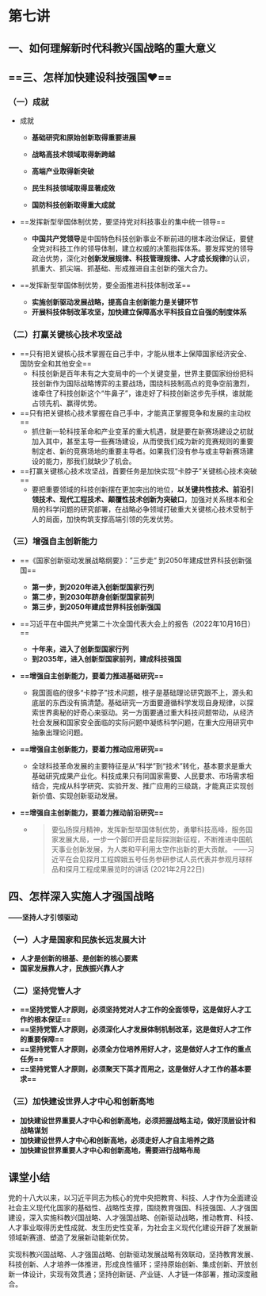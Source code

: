 # 第七讲



## 一、如何理解新时代科教兴国战略的重大意义



## ==三、怎样加快建设科技强国❤️==

### （一）成就

- 成就

  - **基础研究和原始创新取得重要进展**
  - **战略高技术领域取得新跨越**

  - **高端产业取得新突破**

  - **民生科技领域取得显著成效**

  - **国防科技创新取得重大成就**

- ==发挥新型举国体制优势，要坚持党对科技事业的集中统一领导==
  - **中国共产党领导**是中国特色科技创新事业不断前进的根本政治保证，要健全党对科技工作的领导体制，建立权威的决策指挥体系。要发挥党的领导政治优势，深化对**创新发展规律、科技管理规律、人才成长规律**的认识，抓重大、抓尖端、抓基础、形成推进自主创新的强大合力。
- ==发挥新型举国体制优势，要全面推进科技体制改革==
  - **实施创新驱动发展战略，提高自主创新能力是关键环节**
  - **开展科技体制改革攻坚，加快建立保障高水平科技自立自强的制度体系**

### （二）打赢关键核心技术攻坚战

- ==只有把关键核心技术掌握在自己手中，才能从根本上保障国家经济安全、国防安全和其他安全==
  - 科技创新是百年未有之大变局中的一个关键变量，世界主要国家纷纷把科技创新作为国际战略博弈的主要战场，围绕科技制高点的竞争空前激烈，谁牵住了科技创新这个“牛鼻子”，谁走好了科技创新这步先手棋，谁就能占领先机、赢得优势。
- ==只有把关键核心技术掌握在自己手中，才能真正掌握竞争和发展的主动权==
  - 抓住新一轮科技革命和产业变革的重大机遇，就是要在新赛场建设之初就加入其中，甚至主导一些赛场建设，从而使我们成为新的竞赛规则的重要制定者、新的竞赛场地的重要主导者。如果我们没有参与或主导新赛场建设的能力，那我们就缺少了机会。
- ==打赢关键核心技术攻坚战，首要任务是加快实现“卡脖子”关键核心技术突破==
  - 要把重要领域的科技创新摆在更加突出的地位，**以关键共性技术、前沿引领技术、现代工程技术、颠覆性技术创新为突破口**，加强对关系根本和全局的科学问题的研究部署，在战略必争领域打破重大关键核心技术受制于人的局面，加快构筑支撑高端引领的先发优势。

### （三）增强自主创新能力

- ==《国家创新驱动发展战略纲要》：”三步走“  到2050年建成世界科技创新强国==

  - **第一步，到2020年进入创新型国家行列**
  - **第二步，到2030年跻身创新型国家前列**
  - **第三步，到2050年建成世界科技创新强国**

- ==习近平在中国共产党第二十次全国代表大会上的报告（2022年10月16日）==

  - **十年来，进入了创新型国家行列**
  - **到2035年，进入创新型国家前列，建成科技强国**

- **==增强自主创新能力，要着力推进基础研究==**

  - 我国面临的很多“卡脖子”技术问题，根子是基础理论研究跟不上，源头和底层的东西没有搞清楚。基础研究一方面要遵循科学发现自身规律，以探索世界奥秘的好奇心来驱动。另一方面要通过重大科技问题带动，从经济社会发展和国家安全面临的实际问题中凝练科学问题，在重大应用研究中抽象出理论问题。

- **==增强自主创新能力，要着力推动应用研究==**

  - 全球科技革命发展的主要特征是从“科学”到“技术”转化，基本要求是重大基础研究成果产业化。科技成果只有同国家需要、人民要求、市场需求相结合，完成从科学研究、实验开发、推广应用的三级跳，才能真正实现创新价值、实现创新驱动发展。

- **==增强自主创新能力，要着力推动前沿研究==**

  - > ​		要弘扬探月精神，发挥新型举国体制优势，勇攀科技高峰，服务国家发展大局，一步一个脚印开启星际探测新征程，不断推进中国航天事业创新发展，为人类和平利用太空作出新的更大贡献。
    > ——习近平在会见探月工程嫦娥五号任务参研参试人员代表并参观月球样品和探月工程成果展览时的讲话
    > (2021年2月22日)



## 四、怎样深入实施人才强国战略

**——坚持人才引领驱动**

### （一）人才是国家和民族长远发展大计

- **人才是创新的根基、是创新的核心要素**
- **国家发展靠人才，民族振兴靠人才**

### （二）坚持党管人才

- **==坚持党管人才原则，必须坚持党对人才工作的全面领导，这是做好人才工作的根本保证==**
- **==坚持党管人才原则，必须深化人才发展体制机制改革，这是做好人才工作的重要保障==**
- **==坚持党管人才原则，必须全方位培养用好人才，这是做好人才工作的重点任务==**
- **==坚持党管人才原则，必须聚天下英才而用之，这是做好人才工作的基本要求==**

### （三）加快建设世界人才中心和创新高地

- **加快建设世界重要人才中心和创新高地，必须把握战略主动，做好顶层设计和战略谋划**
- **加快建设世界人才中心和创新高地，必须走好人才自主培养之路**
- **加快建设世界重要人才中心和创新高地，需要进行战略布局**



## 课堂小结

​		党的十八大以来，以习近平同志为核心的党中央把教育、科技、人才作为全面建设社会主义现代化国家的基础性、战略性支撑，围绕教育强国、科技强国、人才强国建设，深入实施科教兴国战略、人才强国战略、创新驱动战略，推动教育、科技、人才事业取得历史性成就、发生历史性变革，为社会主义现代化建设开辟了发展新领域新赛道、塑造了发展新动能新优势。

​		实现科教兴国战略、人才强国战略、创新驱动发展战略有效联动，坚持教育发展、科技创新、人才培养一体推进，形成良性循环；坚持原始创新、集成创新、开放创新一体设计，实现有效贯通；坚持创新链、产业链、人才链一体部署，推动深度融合。